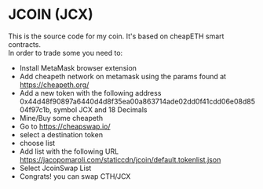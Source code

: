 # JCOIN (JCX)

This is the source code for my coin. It's based on cheapETH smart contracts.  
In order to trade some you need to:
- Install MetaMask browser extension
- Add cheapeth network on metamask using the params found at https://cheapeth.org/
- Add a new token with the following address 0x44d48f90897a6440d4d8f35ea00a863714ade02dd0f41cdd06e08d8504f97c1b, symbol JCX and 18 Decimals
- Mine/Buy some cheapeth
- Go to https://cheapswap.io/
- select a destination token 
- choose list
- Add list with the following URL https://jacopomaroli.com/staticcdn/jcoin/default.tokenlist.json
- Select JcoinSwap List
- Congrats! you can swap CTH/JCX
